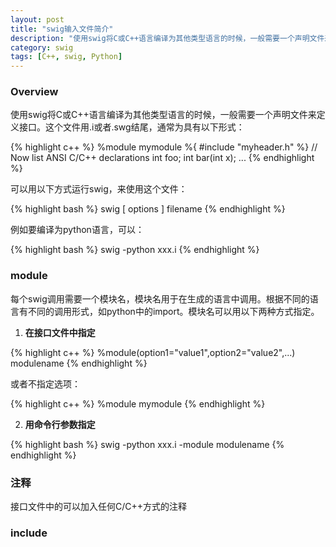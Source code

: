 ```yaml
---
layout: post
title: "swig输入文件简介"
description: "使用swig将C或C++语言编译为其他类型语言的时候，一般需要一个声明文件来定义接口。"
category: swig
tags: [C++, swig, Python]
---
```


### Overview

使用swig将C或C++语言编译为其他类型语言的时候，一般需要一个声明文件来定义接口。这个文件用.i或者.swg结尾，通常为具有以下形式：

{% highlight c++ %}
%module mymodule 
%{
#include "myheader.h"
%}
// Now list ANSI C/C++ declarations
int foo;
int bar(int x);
...
{% endhighlight %}

<!-- more -->

可以用以下方式运行swig，来使用这个文件：

{% highlight bash %}
swig [ options ] filename
{% endhighlight %}

例如要编译为python语言，可以：

{% highlight bash %}
swig -python xxx.i
{% endhighlight %}

### module

每个swig调用需要一个模块名，模块名用于在生成的语言中调用。根据不同的语言有不同的调用形式，如python中的import。模块名可以用以下两种方式指定。

1. **在接口文件中指定**


{% highlight c++ %}
%module(option1="value1",option2="value2",...) modulename
{% endhighlight %}

或者不指定选项：

{% highlight c++ %}
%module mymodule
{% endhighlight %}

2. **用命令行参数指定**

{% highlight bash %}
swig -python xxx.i -module modulename
{% endhighlight %} 

### 注释

接口文件中的可以加入任何C/C++方式的注释

### include


